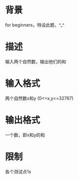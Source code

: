 # 背景

for beginners，特设此题，\^\_\^

# 描述

输入两个自然数，输出他们的和

# 输入格式

两个自然数x和y (0<=x,y<=32767)

# 输出格式

一个数，即x和y的和

# 限制

各个测试点1s